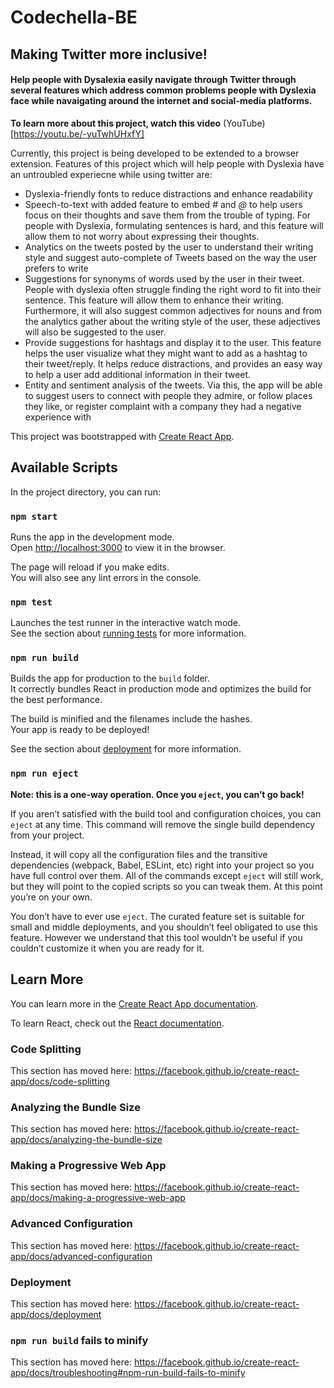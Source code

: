# Codechella-BE

## Making Twitter more inclusive! 
#### Help people with Dysalexia easily navigate through Twitter through several features which address common problems people with Dyslexia face while navaigating around the internet and social-media platforms.

**To learn more about this project, watch this video**
(YouTube)[https://youtu.be/-yuTwhUHxfY]

Currently, this project is being developed to be extended to a browser extension.
Features of this project which will help people with Dyslexia have an untroubled experiecne while using twitter are:

- Dyslexia-friendly fonts to reduce distractions and enhance readability
- Speech-to-text with added feature to embed *#* and *@* to help users focus on their thoughts and save them from the trouble of typing. For people with Dyslexia, formulating sentences is hard, and this feature will allow them to not worry about expressing their thoughts.
- Analytics on the tweets posted by the user to understand their writing style and suggest auto-complete of Tweets based on the way the user prefers to write
- Suggestions for synonyms of words used by the user in their tweet. People with dyslexia often struggle finding the right word to fit into their sentence. This feature will allow them to enhance their writing. Furthermore, it will also suggest common adjectives for nouns and from the analytics gather about the writing style of the user, these adjectives will also be suggested to the user.
- Provide suggestions for hashtags and display it to the user. This feature helps the user visualize what they might want to add as a hashtag to their tweet/reply. It helps reduce distractions, and provides an easy way to help a user add additional information in their tweet.
- Entity and sentiment analysis of the tweets. Via this, the app will be able to suggest users to connect with people they admire, or follow places they like, or register complaint with a company they had a negative experience with




This project was bootstrapped with [Create React App](https://github.com/facebook/create-react-app).

## Available Scripts

In the project directory, you can run:

### `npm start`

Runs the app in the development mode.<br />
Open [http://localhost:3000](http://localhost:3000) to view it in the browser.

The page will reload if you make edits.<br />
You will also see any lint errors in the console.

### `npm test`

Launches the test runner in the interactive watch mode.<br />
See the section about [running tests](https://facebook.github.io/create-react-app/docs/running-tests) for more information.

### `npm run build`

Builds the app for production to the `build` folder.<br />
It correctly bundles React in production mode and optimizes the build for the best performance.

The build is minified and the filenames include the hashes.<br />
Your app is ready to be deployed!

See the section about [deployment](https://facebook.github.io/create-react-app/docs/deployment) for more information.

### `npm run eject`

**Note: this is a one-way operation. Once you `eject`, you can’t go back!**

If you aren’t satisfied with the build tool and configuration choices, you can `eject` at any time. This command will remove the single build dependency from your project.

Instead, it will copy all the configuration files and the transitive dependencies (webpack, Babel, ESLint, etc) right into your project so you have full control over them. All of the commands except `eject` will still work, but they will point to the copied scripts so you can tweak them. At this point you’re on your own.

You don’t have to ever use `eject`. The curated feature set is suitable for small and middle deployments, and you shouldn’t feel obligated to use this feature. However we understand that this tool wouldn’t be useful if you couldn’t customize it when you are ready for it.

## Learn More

You can learn more in the [Create React App documentation](https://facebook.github.io/create-react-app/docs/getting-started).

To learn React, check out the [React documentation](https://reactjs.org/).

### Code Splitting

This section has moved here: https://facebook.github.io/create-react-app/docs/code-splitting

### Analyzing the Bundle Size

This section has moved here: https://facebook.github.io/create-react-app/docs/analyzing-the-bundle-size

### Making a Progressive Web App

This section has moved here: https://facebook.github.io/create-react-app/docs/making-a-progressive-web-app

### Advanced Configuration

This section has moved here: https://facebook.github.io/create-react-app/docs/advanced-configuration

### Deployment

This section has moved here: https://facebook.github.io/create-react-app/docs/deployment

### `npm run build` fails to minify

This section has moved here: https://facebook.github.io/create-react-app/docs/troubleshooting#npm-run-build-fails-to-minify
